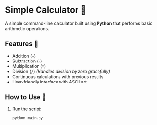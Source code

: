 # Simple Calculator 🧮

A simple command-line calculator built using **Python** that performs basic arithmetic operations.

## Features 🚀
- Addition (`+`)
- Subtraction (`-`)
- Multiplication (`*`)
- Division (`/`) *(Handles division by zero gracefully)*
- Continuous calculations with previous results
- User-friendly interface with ASCII art

## How to Use 📝
1. Run the script:
   ```sh
   python main.py
